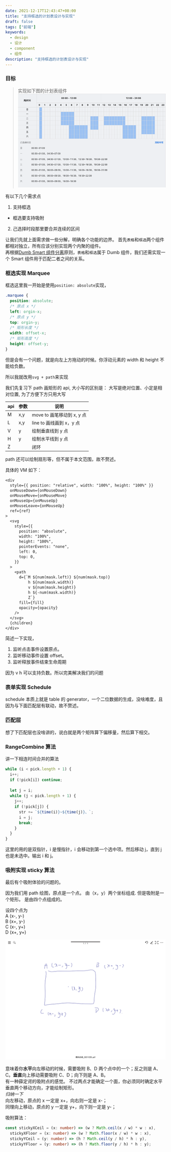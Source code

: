 ```yaml
---
date: 2021-12-17T12:43:47+08:00
title: "支持框选的计划表设计与实现"
draft: false
tags: ["前端"]
keywords:
  - design
  - 设计
  - component
  - 组件
description: "支持框选的计划表设计与实现"
---
```


### 目标

> 实现如下图的计划表组件  
> ![marquee-schedule](./Snipaste_2021-12-17_12-53-04.png)

有以下几个需求点

1. 支持框选

- 框选要支持吸附

2. 己选择时段那里要合并连续的区间

让我们先就上面需求做一些分解，明确各个功能的边界。
首先`表格`和`框选`两个组件都相对独立，所有应该分别实现两个内聚的组件。  
再根据[Dumb Smart 组件分离][dumb smart component]原则，`表格`和`框选`属于 Dumb 组件，我们还需实现一个 Smart 组件用于匹配二者之间的关系。

### 框选实现 Marquee

框选这里我一开始是使用`position: absolute`实现，

```css
.marquee {
  position: absolute;
  /* 原点 x */
  left: orgin-x;
  /* 原点 y */
  top: orgin-y;
  /* 矩形长度 */
  width: offset-x;
  /* 矩形高度 */
  height: offset-y;
}
```

但是会有一个问题，就是向左上方拖动的时候。你浮动元素的 width 和 height 不能给负数。

所以我就改用`svg + path`来实现

我们先复习下 path 画矩形的 api, 大小写的区别是： 大写是绝对位置、小定是相对位置, 为了方便下方只用大写

| api | 参数 | 说明                       |
| --- | ---- | -------------------------- |
| M   | x,y  | move to 画笔移动到 x, y 点 |
| L   | x,y  | line to 画线画到 x，y 点   |
| V   | y    | 绘制垂直线到 y 点          |
| H   | y    | 绘制水平线到 y 点          |
| Z   |      | 闭环                       |

path 还可以绘制扇形等，但不属于本文范围，故不赘述。

具体的 VM 如下：

```tsx
<div
  style={{ position: "relative", width: "100%", height: "100%" }}
  onMouseDown={onMouseDown}
  onMouseMove={onMouseMove}
  onMouseUp={onMouseUp}
  onMouseLeave={onMouseUp}
  ref={ref}
>
  <svg
    style={{
      position: "absolute",
      width: "100%",
      height: "100%",
      pointerEvents: "none",
      left: 0,
      top: 0,
    }}
  >
    <path
      d={`M ${num(mask.left)} ${num(mask.top)}
          h ${num(mask.width)}
          v ${num(mask.height)}
          h ${-num(mask.width)}
          Z`}
      fill={fill}
      opacity={opacity}
    />
  </svg>
  {children}
</div>
```

简述一下实现，

1. 监听点击事件设置原点。
2. 监听移动事件设置 offset。
3. 监听释放事件结束生命周期

因为 v h 可以支持负数。所以完美解决我们的问题

### 表单实现 Schedule

schedule 本质上就是 table 的 generator，一个二位数据的生成，没啥难度，且因为与下面匹配层有联动，故不赘述。

### 匹配层

想了下匹配层也没啥讲的，说白就是两个矩阵算下偏移量，然后算下相交。

### RangeCombine 算法

讲一下相连时间合并的算法

```ts
while (i < pick.length + 1) {
  i++;
  if (!pick[i]) continue;

  let j = i;
  while (j < pick.length + 1) {
    j++;
    if (!pick[j]) {
      str += `${time(i)}~${time(j)}、`;
      i = j;
      break;
    }
  }
}
```

这里的用的是双指针，i 是慢指针，i 会移动到第一个选中项。然后移动 j，直到 j 也是未选中。输出 i 和 j。

### 吸附实现 sticky 算法

最后有个吸附体验的问题的。

因为我们用 path 绘图，原点是一个点。 由（x，y）两个坐标组成. 但是吸附是一个矩形。 是由四个点组成的。

设四个点为  
A (x-, y-)  
B (x+, y-)  
C (x-, y+)  
D (x+, y+)

![marquee-schedule](./DP_20211228_1643.png)

意味着你**水平**向左移动的时候，需要吸附 B、D 两个点中的一个；反之则是 A、C。**垂直**向上移动需要吸附 C、D；向下则是 A、B。  
有一种薛定谔的吸附点的感觉。 不过两点才能确定一个面，你必须同时确定水平垂直两个移动方向，才能绘制矩形。  
_归纳一下_  
向左移动，原点的 x 一定是 x+，向右则一定是 x-；  
同理向上移动，原点的 y 一定是 y+，向下则一定是 y-；

吸附算法：  
```ts
const stickyXCeil = (x: number) => (w ? Math.ceil(x / w) * w : x),
  stickyXFloor = (x: number) => (w ? Math.floor(x / w) * w : x),
  stickyYCeil = (y: number) => (h ? Math.ceil(y / h) * h : y),
  stickyYFloor = (y: number) => (h ? Math.floor(y / h) * h : y);
```

[dumb smart component]: (https://segmentfault.com/a/1190000004111786)
